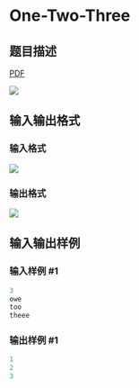 # One-Two-Three

## 题目描述

[problemUrl]: https://uva.onlinejudge.org/index.php?option=com_onlinejudge&Itemid=8&category=244&page=show_problem&problem=3710

[PDF](https://uva.onlinejudge.org/external/122/p12289.pdf)

![](https://cdn.luogu.com.cn/upload/vjudge_pic/UVA12289/7e0004e024f9c73a7425525729f1e09283a3c9be.png)

## 输入输出格式

### 输入格式

![](https://cdn.luogu.com.cn/upload/vjudge_pic/UVA12289/78bdce1c8320a964db7c061dea32fccb772c96ca.png)

### 输出格式

![](https://cdn.luogu.com.cn/upload/vjudge_pic/UVA12289/390fed776ecde67b0b50817b0ac4d51db42f8057.png)

## 输入输出样例

### 输入样例 #1

```cpp
3
owe
too
theee
```


### 输出样例 #1

```cpp
1
2
3
```


